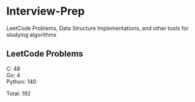 # Interview-Prep
LeetCode Problems, Data Structure Implementations, and other tools for studying algorithms

## LeetCode Problems
C:      48<br/>
Go:     4<br/>
Python: 140<br/>

Total:  192

